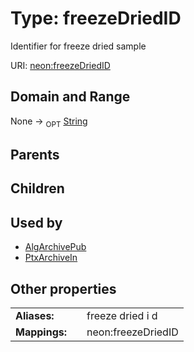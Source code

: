 
# Type: freezeDriedID


Identifier for freeze dried sample

URI: [neon:freezeDriedID](https://data.neonscience.org/freezeDriedID)


## Domain and Range

None ->  <sub>OPT</sub> [String](types/String.md)

## Parents


## Children


## Used by

 * [AlgArchivePub](AlgArchivePub.md)
 * [PtxArchiveIn](PtxArchiveIn.md)

## Other properties

|  |  |  |
| --- | --- | --- |
| **Aliases:** | | freeze dried i d |
| **Mappings:** | | neon:freezeDriedID |


